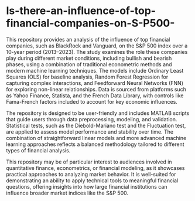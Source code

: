# Is-there-an-influence-of-top-financial-companies-on-S-P500-

This repository provides an analysis of the influence of top financial companies, such as BlackRock and Vanguard, on the S&P 500 index over a 10-year period (2013–2023). The study examines the role these companies play during different market conditions, including bullish and bearish phases, using a combination of traditional econometric methods and modern machine learning techniques. The models include Ordinary Least Squares (OLS) for baseline analysis, Random Forest Regression for capturing complex interactions, and Feedforward Neural Networks (FNN) for exploring non-linear relationships. Data is sourced from platforms such as Yahoo Finance, Statista, and the French Data Library, with controls like Fama-French factors included to account for key economic influences.

The repository is designed to be user-friendly and includes MATLAB scripts that guide users through data preprocessing, modeling, and validation. Statistical tests, such as the Diebold-Mariano test and the Fluctuation test, are applied to assess model performance and stability over time. The combination of straightforward linear models and more advanced machine learning approaches reflects a balanced methodology tailored to different types of financial analysis.

This repository may be of particular interest to audiences involved in quantitative finance, econometrics, or financial modeling, as it showcases practical approaches to analyzing market behavior. It is well-suited for demonstrating an ability to apply technical tools to meaningful financial questions, offering insights into how large financial institutions can influence broader market indices like the S&P 500.
